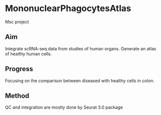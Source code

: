 # MononuclearPhagocytesAtlas
Msc project 
## Aim
Integrate scRNA-seq data from studies of human organs. Generate an atlas of healthy human cells.
## Progress
Focusing on the comparison between diseased with healthy cells in colon.
## Method
QC and integration are mostly done by Seurat 3.0 package
